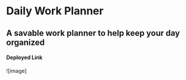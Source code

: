 # Daily Work Planner

## A savable work planner to help keep your day organized

#### Deployed Link


![image]
